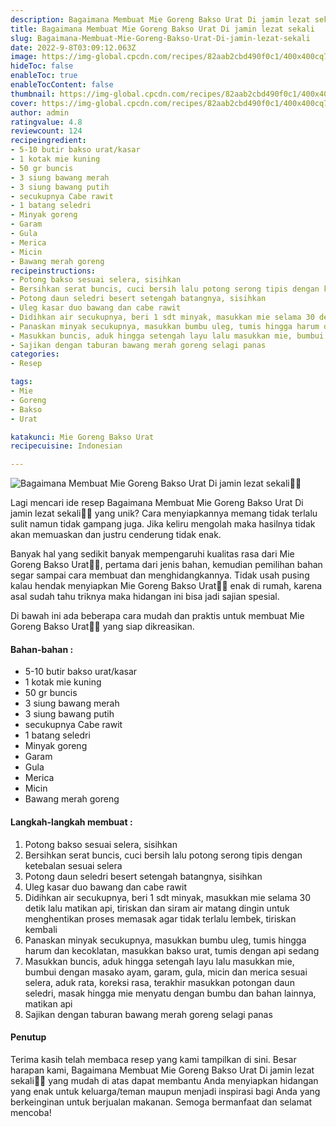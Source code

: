```yaml
---
description: Bagaimana Membuat Mie Goreng Bakso Urat Di jamin lezat sekali"
title: Bagaimana Membuat Mie Goreng Bakso Urat Di jamin lezat sekali
slug: Bagaimana-Membuat-Mie-Goreng-Bakso-Urat-Di-jamin-lezat-sekali
date: 2022-9-8T03:09:12.063Z
image: https://img-global.cpcdn.com/recipes/82aab2cbd490f0c1/400x400cq70/photo.jpg
hideToc: false
enableToc: true
enableTocContent: false
thumbnail: https://img-global.cpcdn.com/recipes/82aab2cbd490f0c1/400x400cq70/photo.jpg
cover: https://img-global.cpcdn.com/recipes/82aab2cbd490f0c1/400x400cq70/photo.jpg
author: admin
ratingvalue: 4.8
reviewcount: 124
recipeingredient:
- 5-10 butir bakso urat/kasar
- 1 kotak mie kuning
- 50 gr buncis
- 3 siung bawang merah
- 3 siung bawang putih
- secukupnya Cabe rawit
- 1 batang seledri
- Minyak goreng
- Garam
- Gula
- Merica
- Micin
- Bawang merah goreng
recipeinstructions:
- Potong bakso sesuai selera, sisihkan
- Bersihkan serat buncis, cuci bersih lalu potong serong tipis dengan ketebalan sesuai selera
- Potong daun seledri besert setengah batangnya, sisihkan
- Uleg kasar duo bawang dan cabe rawit
- Didihkan air secukupnya, beri 1 sdt minyak, masukkan mie selama 30 detik lalu matikan api, tiriskan dan siram air matang dingin untuk menghentikan proses memasak agar tidak terlalu lembek, tiriskan kembali
- Panaskan minyak secukupnya, masukkan bumbu uleg, tumis hingga harum dan kecoklatan, masukkan bakso urat, tumis dengan api sedang
- Masukkan buncis, aduk hingga setengah layu lalu masukkan mie, bumbui dengan masako ayam, garam, gula, micin dan merica sesuai selera, aduk rata, koreksi rasa, terakhir masukkan potongan daun seledri, masak hingga mie menyatu dengan bumbu dan bahan lainnya, matikan api
- Sajikan dengan taburan bawang merah goreng selagi panas
categories:
- Resep

tags:
- Mie
- Goreng
- Bakso
- Urat

katakunci: Mie Goreng Bakso Urat
recipecuisine: Indonesian

---
```


![Bagaimana Membuat Mie Goreng Bakso Urat Di jamin lezat sekali👩‍🍳](https://img-global.cpcdn.com/recipes/82aab2cbd490f0c1/400x400cq70/photo.jpg)

Lagi mencari ide resep Bagaimana Membuat Mie Goreng Bakso Urat Di jamin lezat sekali👩‍🍳 yang unik? Cara menyiapkannya memang tidak terlalu sulit namun tidak gampang juga. Jika keliru mengolah maka hasilnya tidak akan memuaskan dan justru cenderung tidak enak.

Banyak hal yang sedikit banyak mempengaruhi kualitas rasa dari Mie Goreng Bakso Urat👩‍🍳, pertama dari jenis bahan, kemudian pemilihan bahan segar sampai cara membuat dan menghidangkannya. Tidak usah pusing kalau hendak menyiapkan Mie Goreng Bakso Urat👩‍🍳 enak di rumah, karena asal sudah tahu triknya maka hidangan ini bisa jadi sajian spesial.

Di bawah ini ada beberapa cara mudah dan praktis untuk membuat Mie Goreng Bakso Urat👩‍🍳 yang siap dikreasikan.

<!--inarticleads1-->

#### Bahan-bahan :

- 5-10 butir bakso urat/kasar
- 1 kotak mie kuning
- 50 gr buncis
- 3 siung bawang merah
- 3 siung bawang putih
- secukupnya Cabe rawit
- 1 batang seledri
- Minyak goreng
- Garam
- Gula
- Merica
- Micin
- Bawang merah goreng

<!--inarticleads2-->

#### Langkah-langkah membuat :

1. Potong bakso sesuai selera, sisihkan
1. Bersihkan serat buncis, cuci bersih lalu potong serong tipis dengan ketebalan sesuai selera
1. Potong daun seledri besert setengah batangnya, sisihkan
1. Uleg kasar duo bawang dan cabe rawit
1. Didihkan air secukupnya, beri 1 sdt minyak, masukkan mie selama 30 detik lalu matikan api, tiriskan dan siram air matang dingin untuk menghentikan proses memasak agar tidak terlalu lembek, tiriskan kembali
1. Panaskan minyak secukupnya, masukkan bumbu uleg, tumis hingga harum dan kecoklatan, masukkan bakso urat, tumis dengan api sedang
1. Masukkan buncis, aduk hingga setengah layu lalu masukkan mie, bumbui dengan masako ayam, garam, gula, micin dan merica sesuai selera, aduk rata, koreksi rasa, terakhir masukkan potongan daun seledri, masak hingga mie menyatu dengan bumbu dan bahan lainnya, matikan api
1. Sajikan dengan taburan bawang merah goreng selagi panas

#### Penutup

Terima kasih telah membaca resep yang kami tampilkan di sini. Besar harapan kami, Bagaimana Membuat Mie Goreng Bakso Urat Di jamin lezat sekali👩‍🍳 yang mudah di atas dapat membantu Anda menyiapkan hidangan yang enak untuk keluarga/teman maupun menjadi inspirasi bagi Anda yang berkeinginan untuk berjualan makanan. Semoga bermanfaat dan selamat mencoba!